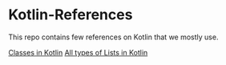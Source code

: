 # Kotlin-References
This repo contains few references on Kotlin that we mostly use.

[Classes in Kotlin](https://github.com/AVidhanR/Kotlin-References/blob/main/classesInKt.md)
[All types of Lists in Kotlin](https://github.com/AVidhanR/Kotlin-References/blob/main/listsInKotlin.md)
